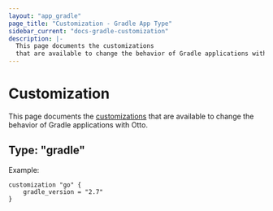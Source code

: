 ```yaml
---
layout: "app_gradle"
page_title: "Customization - Gradle App Type"
sidebar_current: "docs-gradle-customization"
description: |-
  This page documents the customizations
  that are available to change the behavior of Gradle applications with Otto.
---
```


# Customization

This page documents the [customizations](/docs/appfile/customization.html)
that are available to change the behavior of Gradle applications with Otto.

## Type: "gradle"

Example:

```
customization "go" {
    gradle_version = "2.7"
}
```
